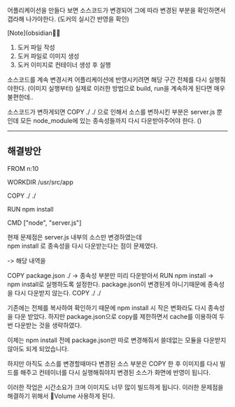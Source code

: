
어플리케이션을 만들다 보면 소스코드가 변경되어
그에 따라 변경된 부분을 확인하면서 갭라해 나가야한다. (도커의 실시간 반영을 확인)


[Note](obsidian👨‍⚕️


1. 도커 파일 작성
2. 도커 파일로 이미지 생성
3. 도커 이미지로 컨테이너 생성 후 실행
   
	
소스코드를 계속 변경시켜 어플리케이션에 반영시키려면 해당 구간 전체를 다시 실행줘야한다. (이미지 실행부터)
실제로 이러한 방법으로 build, run을 계속하게 된다면 매우 불편한데..

소스코드가 변하게되면  COPY ./ ./ 으로 인해서 소스를 변하시킨 부분은 server.js 뿐인데 모든 node_module에 있는 종속성들까지 다시 다운받아주어야 한다.
()



---

## 해결방안

FROM n:10    

WORKDIR /usr/src/app

COPY ./ ./

RUN npm install 

CMD ["node", "server.js"]

현재 문제점은 server.js 내부의 소스만 변경하였는데  
npm install 로 종속성을 다시 다운받는다는 점이 문제였다.

-> 해당 내역을 
 
COPY package.json ./ -> 종속성 부분만 미리 다운받아서 
RUN npm install  -> npm install로 실행하도록 설정한다. package.json이 변경된게 아니기때문에 종속성을 다시 다운받지 않는다.
COPY ./ ./ 

기존에는 전체를 복사하여 확인하기 때문에 npm install 시 작은 변화라도 다시 종속성을 다운 받았다.
하지만  package.json으로 copy를 제한하면서 cache를 이용하여 두 번 다운받는 것을 생략하였다.

이제는 npm install 전에 package.json만 따로 변경해줘서 쓸데없는 모듈을 다운받지 않아도 되게 되었습니다.

하지만 아직도 소스를 변경할때마다 변경된 소스 부분은 COPY 한 후 이미지를 다시 빌드를 해주고 컨테이너를 다시 실행해줘야지 변경된 소스가 화면에 반영이 됩니다.

이러한 작업은 시간소요가 크며 이미지도 너무 많이 빌드하게 됩니다.
이러한 문제점을 해결하기 위해서 Volume 사용하게 된다.


